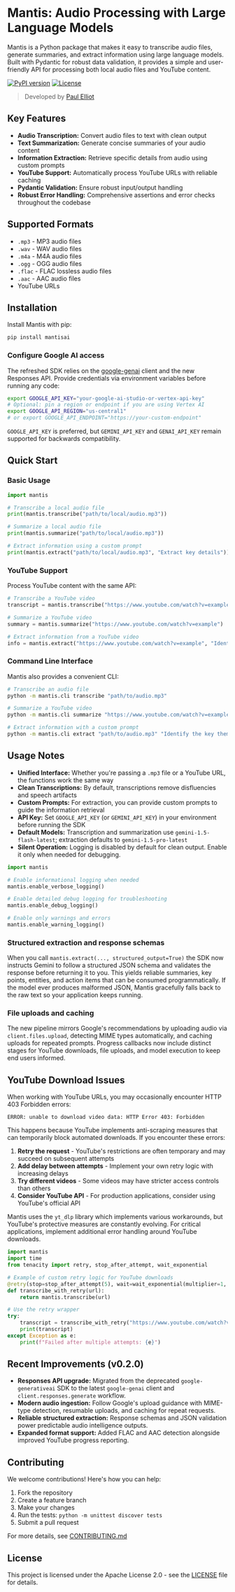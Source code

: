 # Mantis: Audio Processing with Large Language Models

Mantis is a Python package that makes it easy to transcribe audio files, generate summaries, and extract information using large language models. Built with Pydantic for robust data validation, it provides a simple and user-friendly API for processing both local audio files and YouTube content.

[![PyPI version](https://badge.fury.io/py/mantisai.svg)](https://badge.fury.io/py/mantisai)
[![License](https://img.shields.io/badge/License-Apache%202.0-blue.svg)](https://opensource.org/licenses/Apache-2.0)

> Developed by [Paul Elliot](mailto:paul@paulelliot.co)

## Key Features

- **Audio Transcription:** Convert audio files to text with clean output
- **Text Summarization:** Generate concise summaries of your audio content
- **Information Extraction:** Retrieve specific details from audio using custom prompts
- **YouTube Support:** Automatically process YouTube URLs with reliable caching
- **Pydantic Validation:** Ensure robust input/output handling
- **Robust Error Handling:** Comprehensive assertions and error checks throughout the codebase

## Supported Formats

- `.mp3` - MP3 audio files
- `.wav` - WAV audio files
- `.m4a` - M4A audio files
- `.ogg` - OGG audio files
- `.flac` - FLAC lossless audio files
- `.aac` - AAC audio files
- YouTube URLs

## Installation

Install Mantis with pip:

```bash
pip install mantisai
```

### Configure Google AI access

The refreshed SDK relies on the [google-genai](https://pypi.org/project/google-genai/) client and the new Responses API. Provide
credentials via environment variables before running any code:

```bash
export GOOGLE_API_KEY="your-google-ai-studio-or-vertex-api-key"
# Optional: pin a region or endpoint if you are using Vertex AI
export GOOGLE_API_REGION="us-central1"
# or export GOOGLE_API_ENDPOINT="https://your-custom-endpoint"
```

`GOOGLE_API_KEY` is preferred, but `GEMINI_API_KEY` and `GENAI_API_KEY` remain supported for backwards compatibility.

## Quick Start

### Basic Usage

```python
import mantis

# Transcribe a local audio file
print(mantis.transcribe("path/to/local/audio.mp3"))

# Summarize a local audio file
print(mantis.summarize("path/to/local/audio.mp3"))

# Extract information using a custom prompt
print(mantis.extract("path/to/local/audio.mp3", "Extract key details"))
```

### YouTube Support

Process YouTube content with the same API:

```python
# Transcribe a YouTube video
transcript = mantis.transcribe("https://www.youtube.com/watch?v=example")

# Summarize a YouTube video
summary = mantis.summarize("https://www.youtube.com/watch?v=example")

# Extract information from a YouTube video
info = mantis.extract("https://www.youtube.com/watch?v=example", "Identify the key themes")
```

### Command Line Interface

Mantis also provides a convenient CLI:

```bash
# Transcribe an audio file
python -m mantis.cli transcribe "path/to/audio.mp3"

# Summarize a YouTube video
python -m mantis.cli summarize "https://www.youtube.com/watch?v=example"

# Extract information with a custom prompt
python -m mantis.cli extract "path/to/audio.mp3" "Identify the key themes"
```

## Usage Notes

- **Unified Interface:** Whether you're passing a `.mp3` file or a YouTube URL, the functions work the same way
- **Clean Transcriptions:** By default, transcriptions remove disfluencies and speech artifacts
- **Custom Prompts:** For extraction, you can provide custom prompts to guide the information retrieval
- **API Key:** Set `GOOGLE_API_KEY` (or `GEMINI_API_KEY`) in your environment before running the SDK
- **Default Models:** Transcription and summarization use `gemini-1.5-flash-latest`; extraction defaults to `gemini-1.5-pro-latest`
- **Silent Operation:** Logging is disabled by default for clean output. Enable it only when needed for debugging.

```python
import mantis

# Enable informational logging when needed
mantis.enable_verbose_logging()

# Enable detailed debug logging for troubleshooting
mantis.enable_debug_logging()

# Enable only warnings and errors
mantis.enable_warning_logging()
```

### Structured extraction and response schemas

When you call `mantis.extract(..., structured_output=True)` the SDK now instructs Gemini to follow a structured JSON schema and
validates the response before returning it to you. This yields reliable summaries, key points, entities, and action items that
can be consumed programmatically. If the model ever produces malformed JSON, Mantis gracefully falls back to the raw text so
your application keeps running.

### File uploads and caching

The new pipeline mirrors Google's recommendations by uploading audio via `client.files.upload`, detecting MIME types
automatically, and caching uploads for repeated prompts. Progress callbacks now include distinct stages for YouTube downloads,
file uploads, and model execution to keep end users informed.

## YouTube Download Issues

When working with YouTube URLs, you may occasionally encounter HTTP 403 Forbidden errors:

```
ERROR: unable to download video data: HTTP Error 403: Forbidden
```

This happens because YouTube implements anti-scraping measures that can temporarily block automated downloads. If you encounter these errors:

1. **Retry the request** - YouTube's restrictions are often temporary and may succeed on subsequent attempts
2. **Add delay between attempts** - Implement your own retry logic with increasing delays
3. **Try different videos** - Some videos may have stricter access controls than others
4. **Consider YouTube API** - For production applications, consider using YouTube's official API

Mantis uses the `yt_dlp` library which implements various workarounds, but YouTube's protective measures are constantly evolving. For critical applications, implement additional error handling around YouTube downloads.

```python
import mantis
import time
from tenacity import retry, stop_after_attempt, wait_exponential

# Example of custom retry logic for YouTube downloads
@retry(stop=stop_after_attempt(5), wait=wait_exponential(multiplier=1, min=4, max=60))
def transcribe_with_retry(url):
    return mantis.transcribe(url)

# Use the retry wrapper
try:
    transcript = transcribe_with_retry("https://www.youtube.com/watch?v=example")
    print(transcript)
except Exception as e:
    print(f"Failed after multiple attempts: {e}")
```

## Recent Improvements (v0.2.0)

- **Responses API upgrade:** Migrated from the deprecated `google-generativeai` SDK to the latest `google-genai` client and
  `client.responses.generate` workflow.
- **Modern audio ingestion:** Follow Google's upload guidance with MIME-type detection, resumable uploads, and caching for
  repeat requests.
- **Reliable structured extraction:** Response schemas and JSON validation power predictable audio intelligence outputs.
- **Expanded format support:** Added FLAC and AAC detection alongside improved YouTube progress reporting.

## Contributing

We welcome contributions! Here's how you can help:

1. Fork the repository
2. Create a feature branch
3. Make your changes
4. Run the tests: `python -m unittest discover tests`
5. Submit a pull request

For more details, see [CONTRIBUTING.md](CONTRIBUTING.md)

## License

This project is licensed under the Apache License 2.0 - see the [LICENSE](LICENSE) file for details.

